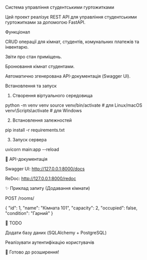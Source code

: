  Система управління студентськими гуртожитками

Цей проект реалiзує REST API для управлiння студентськими гуртожитками за допомогою FastAPI.

Функцiонал

CRUD операцiї для кiмнат, студентiв, комунальних платежiв та iнвентарю.

Звiти про стан примiщень.

Бронювання кiмнат студентами.

Автоматично згенерована API-документацiя (Swagger UI).

Встановлення та запуск



1. Створення вiртуального середовища

python -m venv venv
source venv/bin/activate  # для Linux/macOS
venv\Scripts\activate  # для Windows

2. Встановлення залежностей

pip install -r requirements.txt

3. Запуск сервера

uvicorn main:app --reload

📘 API-документацiя

Swagger UI: http://127.0.0.1:8000/docs

ReDoc: http://127.0.0.1:8000/redoc

✨ Приклад запиту (Додавання кiмнати)

POST /rooms/

{
  "id": 1,
  "name": "Кiмната 101",
  "capacity": 2,
  "occupied": false,
  "condition": "Гарний"
}

🔎 TODO

Додати базу даних (SQLAlchemy + PostgreSQL)

Реалiзувати аутентифiкацiю користувачiв

🚀 Готово до розширення!

